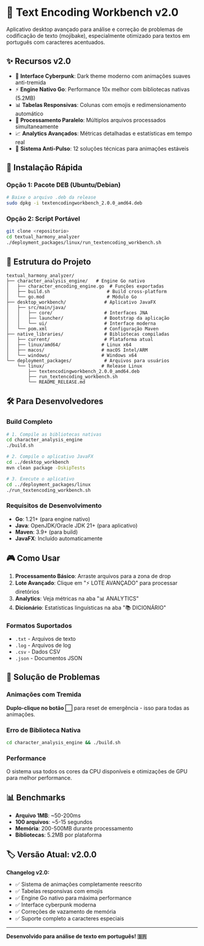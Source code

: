 # 🚀 Text Encoding Workbench v2.0

Aplicativo desktop avançado para análise e correção de problemas de codificação de texto (mojibake), especialmente otimizado para textos em português com caracteres acentuados.

## ✨ Recursos v2.0

- 🎯 **Interface Cyberpunk**: Dark theme moderno com animações suaves anti-tremida
- ⚡ **Engine Nativo Go**: Performance 10x melhor com bibliotecas nativas (5.2MB)
- 📊 **Tabelas Responsivas**: Colunas com emojis e redimensionamento automático
- 🔧 **Processamento Paralelo**: Múltiplos arquivos processados simultaneamente
- 📈 **Analytics Avançados**: Métricas detalhadas e estatísticas em tempo real
- 🎨 **Sistema Anti-Pulso**: 12 soluções técnicas para animações estáveis

## 🚀 Instalação Rápida

### Opção 1: Pacote DEB (Ubuntu/Debian)
```bash
# Baixe o arquivo .deb da release
sudo dpkg -i textencodingworkbench_2.0.0_amd64.deb
```

### Opção 2: Script Portável
```bash
git clone <repositorio>
cd textual_harmony_analyzer
./deployment_packages/linux/run_textencoding_workbench.sh
```

## 📁 Estrutura do Projeto

```
textual_harmony_analyzer/
├── character_analysis_engine/   # Engine Go nativo
│   ├── character_encoding_engine.go  # Funções exportadas
│   ├── build.sh                     # Build cross-platform
│   └── go.mod                       # Módulo Go
├── desktop_workbench/              # Aplicativo JavaFX
│   ├── src/main/java/
│   │   ├── core/                   # Interfaces JNA
│   │   ├── launcher/               # Bootstrap da aplicação
│   │   └── ui/                     # Interface moderna
│   └── pom.xml                     # Configuração Maven
├── native_libraries/               # Bibliotecas compiladas
│   ├── current/                    # Plataforma atual
│   ├── linux/amd64/               # Linux x64
│   ├── macos/                     # macOS Intel/ARM
│   └── windows/                   # Windows x64
└── deployment_packages/            # Arquivos para usuários
    └── linux/                     # Release Linux
        ├── textencodingworkbench_2.0.0_amd64.deb
        ├── run_textencoding_workbench.sh
        └── README_RELEASE.md
```

## 🛠️ Para Desenvolvedores

### Build Completo
```bash
# 1. Compile as bibliotecas nativas
cd character_analysis_engine
./build.sh

# 2. Compile o aplicativo JavaFX
cd ../desktop_workbench
mvn clean package -DskipTests

# 3. Execute o aplicativo
cd ../deployment_packages/linux
./run_textencoding_workbench.sh
```

### Requisitos de Desenvolvimento

- **Go**: 1.21+ (para engine nativo)
- **Java**: OpenJDK/Oracle JDK 21+ (para aplicativo)
- **Maven**: 3.9+ (para build)
- **JavaFX**: Incluído automaticamente

## 🎮 Como Usar

1. **Processamento Básico**: Arraste arquivos para a zona de drop
2. **Lote Avançado**: Clique em "⚡ LOTE AVANÇADO" para processar diretórios
3. **Analytics**: Veja métricas na aba "📊 ANALYTICS" 
4. **Dicionário**: Estatísticas linguísticas na aba "📚 DICIONÁRIO"

### Formatos Suportados
- `.txt` - Arquivos de texto
- `.log` - Arquivos de log  
- `.csv` - Dados CSV
- `.json` - Documentos JSON

## 🐛 Solução de Problemas

### Animações com Tremida
**Duplo-clique no botão ⬜** para reset de emergência - isso para todas as animações.

### Erro de Biblioteca Nativa
```bash
cd character_analysis_engine && ./build.sh
```

### Performance
O sistema usa todos os cores da CPU disponíveis e otimizações de GPU para melhor performance.

## 📊 Benchmarks

- **Arquivo 1MB**: ~50-200ms
- **100 arquivos**: ~5-15 segundos
- **Memória**: 200-500MB durante processamento
- **Bibliotecas**: 5.2MB por plataforma

## 🏷️ Versão Atual: v2.0.0

**Changelog v2.0:**
- ✅ Sistema de animações completamente reescrito
- ✅ Tabelas responsivas com emojis  
- ✅ Engine Go nativo para máxima performance
- ✅ Interface cyberpunk moderna
- ✅ Correções de vazamento de memória
- ✅ Suporte completo a caracteres especiais

---

**Desenvolvido para análise de texto em português! 🇧🇷**